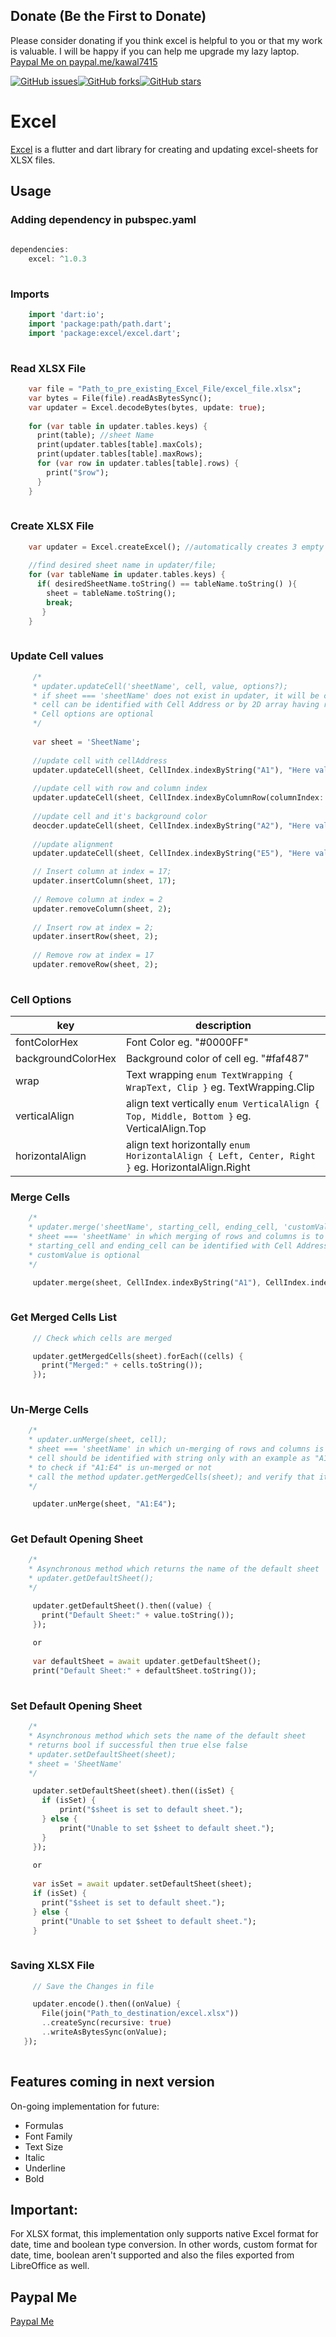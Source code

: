 ## Donate (Be the First to Donate)

Please consider donating if you think excel is helpful to you or that my work is valuable. I will be happy if you can help me upgrade my lazy laptop. [Paypal Me on paypal.me/kawal7415](https://www.paypal.me/kawal7415)

[![GitHub issues](https://img.shields.io/github/issues/kawal7415/excel)](https://github.com/kawal7415/excel/issues)[![GitHub forks](https://img.shields.io/github/forks/kawal7415/excel)](https://github.com/kawal7415/excel/network)[![GitHub stars](https://img.shields.io/github/stars/kawal7415/excel)](https://github.com/kawal7415/excel/stargazers)

# Excel

[Excel](https://www.pub.dev/packages/excel) is a flutter and dart library for creating and updating excel-sheets for XLSX files.

## Usage

### Adding dependency in pubspec.yaml

````dart
    
dependencies:
    excel: ^1.0.3
        
````

### Imports

````dart
    import 'dart:io';
    import 'package:path/path.dart';
    import 'package:excel/excel.dart';
    
````
### Read XLSX File

````dart
    var file = "Path_to_pre_existing_Excel_File/excel_file.xlsx";
    var bytes = File(file).readAsBytesSync();
    var updater = Excel.decodeBytes(bytes, update: true);
    
    for (var table in updater.tables.keys) {
      print(table); //sheet Name
      print(updater.tables[table].maxCols);
      print(updater.tables[table].maxRows);
      for (var row in updater.tables[table].rows) {
        print("$row");
      }
    }
    
````
### Create XLSX File
    
````dart
    var updater = Excel.createExcel(); //automatically creates 3 empty sheets Sheet1, Sheet2 and Sheet3 
     
    //find desired sheet name in updater/file;
    for (var tableName in updater.tables.keys) {
      if( desiredSheetName.toString() == tableName.toString() ){
        sheet = tableName.toString();
        break;
       }
    }
    
````
 ### Update Cell values
 
 ````dart
      /* 
      * updater.updateCell('sheetName', cell, value, options?);
      * if sheet === 'sheetName' does not exist in updater, it will be created automatically after calling updateCell method
      * cell can be identified with Cell Address or by 2D array having row and column Index;
      * Cell options are optional
      */
      
      var sheet = 'SheetName';
      
      //update cell with cellAddress
      updater.updateCell(sheet, CellIndex.indexByString("A1"), "Here value of A1");
        
      //update cell with row and column index
      updater.updateCell(sheet, CellIndex.indexByColumnRow(columnIndex: 2, rowIndex: 0), "Here value of C1");
        
      //update cell and it's background color
      deocder.updateCell(sheet, CellIndex.indexByString("A2"), "Here value of A2", backgroundColorHex: "#1AFF1A")
      
      //update alignment
      updater.updateCell(sheet, CellIndex.indexByString("E5"), "Here value of E5", horizontalAlign: HorizontalAlign.Right);

      // Insert column at index = 17;
      updater.insertColumn(sheet, 17);
    
      // Remove column at index = 2
      updater.removeColumn(sheet, 2);
    
      // Insert row at index = 2;
      updater.insertRow(sheet, 2);
    
      // Remove row at index = 17
      updater.removeRow(sheet, 2);
    
   ````
### Cell Options
key | description
------------ | -------------
 fontColorHex | Font Color eg. "#0000FF"
 backgroundColorHex | Background color of cell eg. "#faf487"
 wrap | Text wrapping ````enum TextWrapping { WrapText, Clip }```` eg. TextWrapping.Clip
 verticalAlign | align text vertically ````enum VerticalAlign { Top, Middle, Bottom }```` eg. VerticalAlign.Top
 horizontalAlign | align text horizontally ````enum HorizontalAlign { Left, Center, Right }```` eg. HorizontalAlign.Right


 ### Merge Cells
 
 ````dart
     /* 
     * updater.merge('sheetName', starting_cell, ending_cell, 'customValue');
     * sheet === 'sheetName' in which merging of rows and columns is to be done
     * starting_cell and ending_cell can be identified with Cell Address or by 2D array having row and column Index;
     * customValue is optional
     */
 
      updater.merge(sheet, CellIndex.indexByString("A1"), CellIndex.indexByString("E4"), customValue: "Put this text after merge");
    
   ````
   
 ### Get Merged Cells List
 
 ````dart
      // Check which cells are merged
 
      updater.getMergedCells(sheet).forEach((cells) {
        print("Merged:" + cells.toString());
      });
    
   ````
   
 ### Un-Merge Cells
 
 ````dart
     /* 
     * updater.unMerge(sheet, cell);
     * sheet === 'sheetName' in which un-merging of rows and columns is to be done
     * cell should be identified with string only with an example as "A1:E4"
     * to check if "A1:E4" is un-merged or not
     * call the method updater.getMergedCells(sheet); and verify that it is not present in it.
     */
 
      updater.unMerge(sheet, "A1:E4");
    
   ````
 
  ### Get Default Opening Sheet
 
 ````dart
     /* 
     * Asynchronous method which returns the name of the default sheet
     * updater.getDefaultSheet();
     */
 
      updater.getDefaultSheet().then((value) {
        print("Default Sheet:" + value.toString());
      });
      
      or
      
      var defaultSheet = await updater.getDefaultSheet();
      print("Default Sheet:" + defaultSheet.toString());
    
   ````
   
  ### Set Default Opening Sheet
 
 ````dart
     /* 
     * Asynchronous method which sets the name of the default sheet
     * returns bool if successful then true else false
     * updater.setDefaultSheet(sheet);
     * sheet = 'SheetName'
     */
 
      updater.setDefaultSheet(sheet).then((isSet) {
        if (isSet) {
            print("$sheet is set to default sheet.");
        } else {
            print("Unable to set $sheet to default sheet.");
        }
      });
      
      or
      
      var isSet = await updater.setDefaultSheet(sheet);
      if (isSet) {
        print("$sheet is set to default sheet.");
      } else {
        print("Unable to set $sheet to default sheet.");
      }
    
   ````
   
 ### Saving XLSX File
 
 ````dart
      // Save the Changes in file

      updater.encode().then((onValue) {
        File(join("Path_to_destination/excel.xlsx"))
        ..createSync(recursive: true)
        ..writeAsBytesSync(onValue);
    });
    
   ````

## Features coming in next version
On-going implementation for future:
- Formulas
- Font Family
- Text Size
- Italic
- Underline
- Bold

## Important:
For XLSX format, this implementation only supports native Excel format for date, time and boolean type conversion.
In other words, custom format for date, time, boolean aren't supported and also the files exported from LibreOffice as well.

## Paypal Me

[Paypal Me](https://www.paypal.me/kawal7415)
